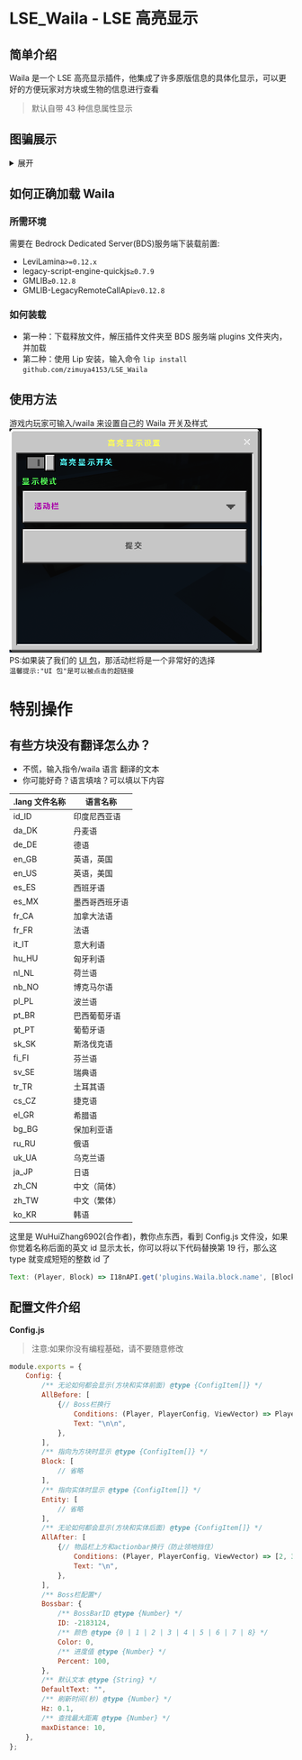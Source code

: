 # LSE_Waila - LSE 高亮显示

## 简单介绍

Waila 是一个 LSE 高亮显示插件，他集成了许多原版信息的具体化显示，可以更好的方便玩家对方块或生物的信息进行查看
> 默认自带 43 种信息属性显示

## 图骗展示

<details>  
  <summary>展开</summary>  
  <img src="https://github.com/zimuya4153/LSE_Waila/blob/main/image/image_1.png?raw=true">
  <img src="https://github.com/zimuya4153/LSE_Waila/blob/main/image/image_2.png?raw=true">
  <img src="https://github.com/zimuya4153/LSE_Waila/blob/main/image/image_3.png?raw=true">
  <img src="https://github.com/zimuya4153/LSE_Waila/blob/main/image/image_4.png?raw=true">
  <img src="https://github.com/zimuya4153/LSE_Waila/blob/main/image/image_5.png?raw=true">
  <img src="https://github.com/zimuya4153/LSE_Waila/blob/main/image/image_6.png?raw=true">
  <img src="https://github.com/zimuya4153/LSE_Waila/blob/main/image/image_7.png?raw=true">
  <img src="https://github.com/zimuya4153/LSE_Waila/blob/main/image/image_8.png?raw=true">
  <img src="https://github.com/zimuya4153/LSE_Waila/blob/main/image/image_9.png?raw=true">
  <img src="https://github.com/zimuya4153/LSE_Waila/blob/main/image/image_10.png?raw=true">
  <img src="https://github.com/zimuya4153/LSE_Waila/blob/main/image/image_11.png?raw=true">
  <img src="https://github.com/zimuya4153/LSE_Waila/blob/main/image/image_12.png?raw=true">
  <img src="https://github.com/zimuya4153/LSE_Waila/blob/main/image/image_13.png?raw=true">
  <img src="https://github.com/zimuya4153/LSE_Waila/blob/main/image/image_14.png?raw=true">
  <img src="https://github.com/zimuya4153/LSE_Waila/blob/main/image/image_15.png?raw=true">
  <img src="https://github.com/zimuya4153/LSE_Waila/blob/main/image/image_16.png?raw=true">
  <img src="https://github.com/zimuya4153/LSE_Waila/blob/main/image/image_17.png?raw=true">
  <img src="https://github.com/zimuya4153/LSE_Waila/blob/main/image/image_18.png?raw=true">
  <img src="https://github.com/zimuya4153/LSE_Waila/blob/main/image/image_19.png?raw=true">
  <img src="https://github.com/zimuya4153/LSE_Waila/blob/main/image/image_20.png?raw=true">
  <img src="https://github.com/zimuya4153/LSE_Waila/blob/main/image/image_21.png?raw=true">
  <img src="https://github.com/zimuya4153/LSE_Waila/blob/main/image/image_22.png?raw=true">
  <img src="https://github.com/zimuya4153/LSE_Waila/blob/main/image/image_23.png?raw=true">
  <img src="https://github.com/zimuya4153/LSE_Waila/blob/main/image/image_24.png?raw=true">
  <img src="https://github.com/zimuya4153/LSE_Waila/blob/main/image/image_25.png?raw=true">
  <img src="https://github.com/zimuya4153/LSE_Waila/blob/main/image/image_26.png?raw=true">
  <img src="https://github.com/zimuya4153/LSE_Waila/blob/main/image/image_27.png?raw=true">
  <img src="https://github.com/zimuya4153/LSE_Waila/blob/main/image/image_28.png?raw=true">
  <img src="https://github.com/zimuya4153/LSE_Waila/blob/main/image/image_29.png?raw=true">
  <img src="https://github.com/zimuya4153/LSE_Waila/blob/main/image/image_30.png?raw=true">
  <img src="https://github.com/zimuya4153/LSE_Waila/blob/main/image/image_31.png?raw=true">
  <img src="https://github.com/zimuya4153/LSE_Waila/blob/main/image/image_32.png?raw=true">
</details>

## 如何正确加载 Waila

### 所需环境

需要在 Bedrock Dedicated Server(BDS)服务端下装载前置:

-   LeviLamina`>=0.12.x`
-   legacy-script-engine-quickjs`≥0.7.9`
-   GMLIB`≥0.12.8`
-   GMLIB-LegacyRemoteCallApi`≥v0.12.8`

### 如何装载

-   第一种：下载释放文件，解压插件文件夹至 BDS 服务端 plugins 文件夹内，并加载
-   第二种：使用 Lip 安装，输入命令 `lip install github.com/zimuya4153/LSE_Waila`

## 使用方法

游戏内玩家可输入/waila 来设置自己的 Waila 开关及样式  
![表单](https://github.com/zimuya4153/LSE_Waila/blob/main/image/form.png?raw=true)  
PS:如果装了我们的 [UI 包](https://wwm.lanzouq.com/iSMiT20o39ze "点击前往下载链接")，那活动栏将是一个非常好的选择   
`温馨提示:"UI 包"是可以被点击的超链接`

# 特别操作

## 有些方块没有翻译怎么办？

-   不慌，输入指令/waila 语言 翻译的文本
-   你可能好奇？语言填啥？可以填以下内容

| .lang 文件名称 | 语言名称       |
| -------------- | -------------- |
| id_ID          | 印度尼西亚语   |
| da_DK          | 丹麦语         |
| de_DE          | 德语           |
| en_GB          | 英语，英国     |
| en_US          | 英语，美国     |
| es_ES          | 西班牙语       |
| es_MX          | 墨西哥西班牙语 |
| fr_CA          | 加拿大法语     |
| fr_FR          | 法语           |
| it_IT          | 意大利语       |
| hu_HU          | 匈牙利语       |
| nl_NL          | 荷兰语         |
| nb_NO          | 博克马尔语     |
| pl_PL          | 波兰语         |
| pt_BR          | 巴西葡萄牙语   |
| pt_PT          | 葡萄牙语       |
| sk_SK          | 斯洛伐克语     |
| fi_FI          | 芬兰语         |
| sv_SE          | 瑞典语         |
| tr_TR          | 土耳其语       |
| cs_CZ          | 捷克语         |
| el_GR          | 希腊语         |
| bg_BG          | 保加利亚语     |
| ru_RU          | 俄语           |
| uk_UA          | 乌克兰语       |
| ja_JP          | 日语           |
| zh_CN          | 中文（简体）   |
| zh_TW          | 中文（繁体）   |
| ko_KR          | 韩语           |

这里是 WuHuiZhang6902(合作者)，教你点东西，看到 Config.js 文件没，如果你觉着名称后面的英文 id 显示太长，你可以将以下代码替换第 19 行，那么这 type 就变成短短的整数 id 了

```javascript
Text: (Player, Block) => I18nAPI.get('plugins.Waila.block.name', [Block.getTranslateName(Player.langCode), Block.id.toString()], Player.langCode)
```

## 配置文件介绍

**Config.js**

> 注意:如果你没有编程基础，请不要随意修改

```javascript
module.exports = {
    Config: {
        /** 无论如何都会显示(方块和实体前面) @type {ConfigItem[]} */
        AllBefore: [
            {// Boss栏换行
                Conditions: (Player, PlayerConfig, ViewVector) => PlayerConfig["Mode"] === 0,
                Text: "\n\n",
            },
        ],
        /** 指向为方块时显示 @type {ConfigItem[]} */
        Block: [
            // 省略
        ],
        /** 指向实体时显示 @type {ConfigItem[]} */
        Entity: [
            // 省略
        ],
        /** 无论如何都会显示(方块和实体后面) @type {ConfigItem[]} */
        AllAfter: [
            {// 物品栏上方和actionbar换行（防止领地挡住）
                Conditions: (Player, PlayerConfig, ViewVector) => [2, 3].includes(PlayerConfig["Mode"]),
                Text: "\n",
            },
        ],
        /** Boss栏配置*/
        Bossbar: {
            /** BossBarID @type {Number} */
            ID: -2183124,
            /** 颜色 @type {0 | 1 | 2 | 3 | 4 | 5 | 6 | 7 | 8} */
            Color: 0,
            /** 进度值 @type {Number} */
            Percent: 100,
        },
        /** 默认文本 @type {String} */
        DefaultText: "",
        /** 刷新时间(秒) @type {Number} */
        Hz: 0.1,
        /** 查找最大距离 @type {Number} */
        maxDistance: 10,
    },
};
```
